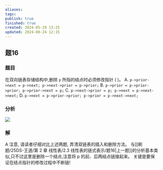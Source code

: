 ```yaml
---
aliases: 
tags: 
publish: true
finished: true
created: 2024-05-29 13:25
updated: 2024-08-24 12:15
---
```

## 题16
### 题目
在双向链表存储结构中,删除 `p` 所指的结点时必须修改指针 ( )。
A. `p->prior->next = p->next; p->next->prior = p->prior;`
B. `p->prior = p->prior->prior; p->prior->next = p;`
C. `p->next->prior = p; p->next = p->next->next;`
D. `p->next = p->prior->prior; p->prior = p->next->next;`
### 分析
![](https://img.hwenyi.live/202408242234331.webp)
### 解
A
注意, 请读者仔细对比上述两题, 弄清双链表的插入和删除方法。
与[[刷题/25DS-王道/第 2 章 线性表/2.3 线性表的链式表示/题16|上一题]]的分析基本类似,只不过这里是删除一个结点,注意将 $\mathrm{p}$ 的前、后两结点链接起来。 关键是要保证在结点指针的修改过程中不断链!